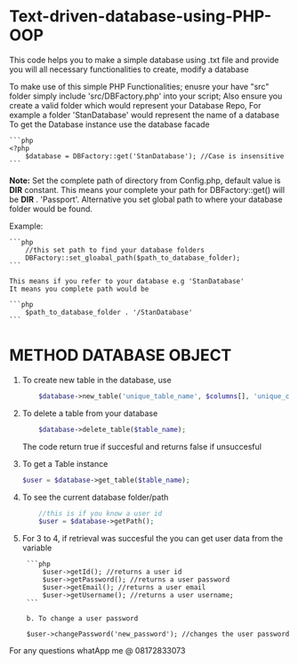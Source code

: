 # Text-driven-database-using-PHP-OOP

This code helps you  to make a simple database using .txt file and provide you will all necessary functionalities to create, modify a database

To make use of this simple PHP Functionalities;
enusre your have "src" folder
simply include 'src/DBFactory.php' into your script;
Also ensure you create a valid folder which would represent your Database Repo,
For example a folder 'StanDatabase' would represent the name of a database
To get the Database instance use the database facade

    ```php
    <?php
        $database = DBFactory::get('StanDatabase'); //Case is insensitive
    ```

**Note:** Set the complete path of directory from Config.php, default value is __DIR__ constant. This means your complete your path for DBFactory::get() will be __DIR__ . 'Passport'.
Alternative you set global path to where your database folder would be found.

Example:

    ```php
        //this set path to find your database folders
        DBFactory::set_gloabal_path($path_to_database_folder); 
    ```

    This means if you refer to your database e.g 'StanDatabase'
    It means you complete path would be 

    ```php
        $path_to_database_folder . '/StanDatabase'
    ```

# METHOD DATABASE OBJECT
1. To create new table in the database, use

    ```php
        $database->new_table('unique_table_name', $columns[], 'unique_column');
    ```

2. To delete a table from your database

    ```php
        $database->delete_table($table_name);
    ```

    The code return true if succesful and returns false if unsuccesful

3. To get a Table instance

    ```php
    $user = $database->get_table($table_name);
    ```

4. To see the current database folder/path
    ```php
        //this is if you know a user id
        $user = $database->getPath(); 
    ```

5. For 3 to 4, if retrieval was succesful the you can get user data from the variable

        ```php
            $user->getId(); //returns a user id
            $user->getPassword(); //returns a user password
            $user->getEmail(); //returns a user email
            $user->getUsername(); //returns a user username;
        ```

        b. To change a user password

        $user->changePassword('new_password'); //changes the user password

For any questions whatApp me @ 08172833073